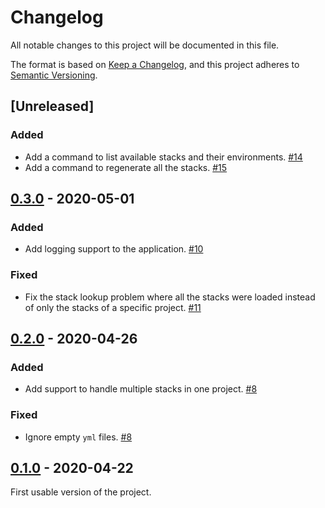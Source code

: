 # Changelog

All notable changes to this project will be documented in this file.

The format is based on [Keep a Changelog](https://keepachangelog.com/en/1.0.0/),
and this project adheres to [Semantic Versioning](https://semver.org/spec/v2.0.0.html).

## [Unreleased]

### Added

- Add a command to list available stacks and their environments. [#14]
- Add a command to regenerate all the stacks. [#15]

## [0.3.0] - 2020-05-01

### Added

- Add logging support to the application. [#10]

### Fixed

- Fix the stack lookup problem where all the stacks were loaded instead of only the
  stacks of a specific project. [#11]

## [0.2.0] - 2020-04-26

### Added

- Add support to handle multiple stacks in one project. [#8]

### Fixed

- Ignore empty `yml` files. [#8]

## [0.1.0] - 2020-04-22

First usable version of the project.

[//]: # (Release links)
[0.1.0]: https://github.com/rgreinho/tfpy/releases/tag/0.1.0
[0.2.0]: https://github.com/rgreinho/tfpy/releases/tag/0.2.0
[0.3.0]: https://github.com/rgreinho/tfpy/releases/tag/0.3.0

[//]: # (Issue/PR links)
[#8]: https://github.com/rgreinho/tfpy/pull/8
[#10]: https://github.com/rgreinho/tfpy/pull/10
[#11]: https://github.com/rgreinho/tfpy/pull/11
[#14]: https://github.com/rgreinho/tfpy/pull/14
[#15]: https://github.com/rgreinho/tfpy/pull/15

